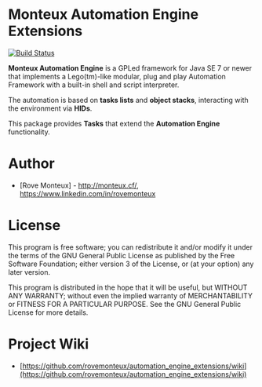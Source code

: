 **Monteux Automation Engine Extensions**
====================

[![Build Status](https://api.travis-ci.org/rovemonteux/automation_engine_extensions.svg?branch=master)](https://travis-ci.org/rovemonteux/automation_engine_extensions/)

**Monteux Automation Engine** is a GPLed framework for Java SE 7 or newer that implements a Lego(tm)-like modular, plug and play Automation Framework with a built-in shell and script interpreter.

The automation is based on **tasks lists** and **object stacks**, interacting with the environment via **HIDs**. 

This package provides **Tasks** that extend the **Automation Engine** functionality.

Author
======

* [Rove Monteux] - <http://monteux.cf/>, <https://www.linkedin.com/in/rovemonteux>

License
=======

This program is free software; you can redistribute it and/or modify it under the terms of the GNU General Public License as published by the Free Software Foundation; either version 3 of the License, or (at your option) any later version.

This program is distributed in the hope that it will be useful, but WITHOUT ANY WARRANTY; without even the implied warranty of MERCHANTABILITY or FITNESS FOR A PARTICULAR PURPOSE. See the GNU General Public License for more details.

Project Wiki
============

* [https://github.com/rovemonteux/automation_engine_extensions/wiki](https://github.com/rovemonteux/automation_engine_extensions/wiki)
